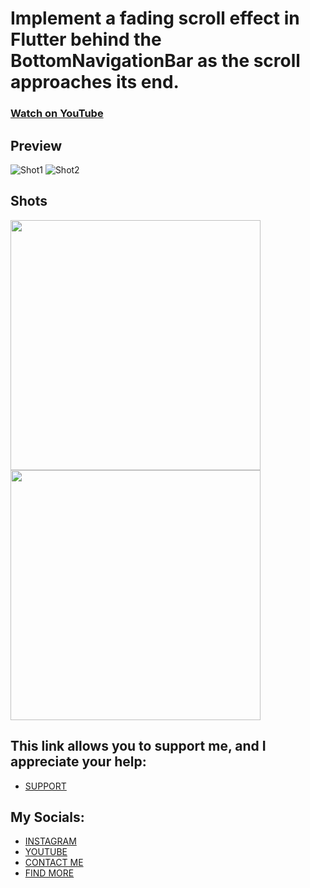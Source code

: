 # Implement a fading scroll effect in Flutter behind the BottomNavigationBar as the scroll approaches its end.
### [Watch on YouTube](https://youtu.be/m_dehJPoALs)
 
## Preview
![Shot1](https://github.com/AmirBayat0/Flutter-Scroll-Fading-Effect/assets/91388754/bb4f1478-c9c7-4929-97e3-a51bcaee119d)
![Shot2](https://github.com/AmirBayat0/Flutter-Scroll-Fading-Effect/assets/91388754/c58ab6b7-77bc-422e-8867-ae05ec7ad3d8)

## Shots
 <div class="row">
  <div class="column">
   <img src="" height="400"/>
   <img src="" height="400"/>
   </div>
</div>


## This link allows you to support me, and I appreciate your help:
* [SUPPORT](https://www.buymeacoffee.com/AmirBayat)

## My Socials:
* [INSTAGRAM](https://www.instagram.com/codewithflexz)
* [YOUTUBE]( https://www.youtube.com/c/ProgrammingWithFlexZ)
* [CONTACT ME](https://amirbayat.dev@gmail.com)
* [FIND MORE](https://zaap.bio/CodeWithFlexz)


